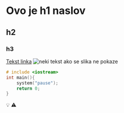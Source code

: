 # Ovo je h1 naslov
## h2
### h3

[Tekst linka](https://fipu.unipu.hr)
![neki tekst ako se slika ne pokaze](...)

```cpp
# include <iostream>
int main(){
    system("pause");
    return 0;
}
```
:bulb:
:warning:
